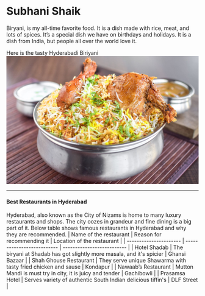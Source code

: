 # Subhani Shaik
Biryani, is my all-time favorite food. It is a dish made with rice, meat, and lots of spices. It’s a special dish we have on birthdays and holidays. It is a dish from India, but people all over the world love it.

Here is the tasty Hyderabadi Biriyani ![Hyderabadi Biriyani](hyderbadi-biriyani.jpg)

---

#### Best Restaurants in Hyderabad

Hyderabad, also known as the City of Nizams is home to many luxury restaurants and shops. The city oozes in grandeur and fine dining is a big part of it. Below table shows famous restaurants in Hyderabad and why they are recommended.
| Name of the restaurant | Reason for recommending it | Location of the restaurant |
| ---------------------- | -------------------------- | -------------------------- |
| Hotel Shadab           | The biryani at Shadab has got slightly more masala, and it's spicier | Ghansi Bazaar |
| Shah Ghouse Restaurant | They serve unique Shawarma with tasty fried chicken and sause | Kondapur |
| Nawaab’s Restaurant    | Mutton Mandi is must try in city, it is juicy and tender | Gachibowli |
| Prasamsa Hotel         | Serves variety of authentic South Indian delicious tiffin's | DLF Street |